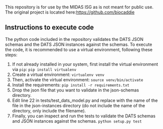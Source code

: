 This repository is for use by the MIDAS ISG as is not meant for public use.  The original project is located here:https://github.com/biocaddie

## Instructions to execute code

The python code included in the repository validates the DATS JSON schemas and the DATS JSON instances against the schemas.
To execute the code, it is recommended to use a virtual environment, following these steps:

1. If not already installed in your system, first install the virtual environment via `pip`:
   `pip install virtualenv`
2. Create a virtual environment:
   `virtualenv venv`
3. Then, activate the virtual environment:
  `source venv/bin/activate`
4. Install the requirements:
  `pip install -r requirements.txt`
5. Drop the json file that you want to validate in the json-schemas directory.
6. Edit line 22 in tests/test_dats_model.py and replace <your filename> with the name of the file in the json-instances directory (do not include the name of the directory, only include the filename). 
7. Finally, you can inspect and run the tests to validate the DATS schemas and JSON instances against the schemas.
   `python setup.py test`









